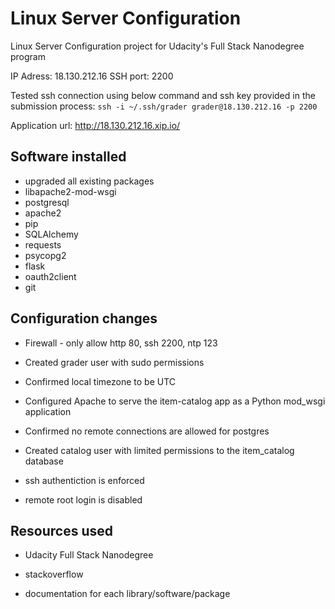 # Linux Server Configuration
Linux Server Configuration project for Udacity's Full Stack Nanodegree program

IP Adress: 18.130.212.16
SSH port: 2200

Tested ssh connection using below command and ssh key provided in the submission process:
```ssh -i ~/.ssh/grader grader@18.130.212.16 -p 2200```

Application url: http://18.130.212.16.xip.io/

## Software installed

* upgraded all existing packages
* libapache2-mod-wsgi
* postgresql
* apache2
* pip
* SQLAlchemy
* requests
* psycopg2
* flask
* oauth2client
* git

## Configuration changes

* Firewall - only allow http 80, ssh 2200, ntp 123

* Created grader user with sudo permissions

* Confirmed local timezone to be UTC

* Configured Apache to serve the item-catalog app as a Python mod_wsgi application

* Confirmed no remote connections are allowed for postgres

* Created catalog user with limited permissions to the item_catalog database

* ssh authentiction is enforced

* remote root login is disabled

## Resources used

* Udacity Full Stack Nanodegree

* stackoverflow 

* documentation for each library/software/package

